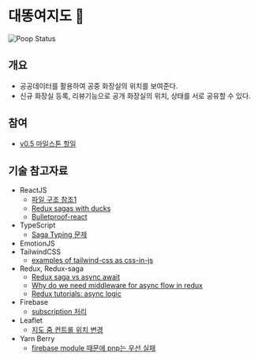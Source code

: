 # 대똥여지도 💩

![Poop Status](https://img.shields.io/badge/%F0%9F%92%A9-urgent-red)

## 개요

- 공공데이터를 활용하여 공중 화장실의 위치를 보여준다.
- 신규 화장실 등록, 리뷰기능으로 공개 화장실의 위치, 상태를 서로 공유할 수 있다.

## 참여

- [v0.5 마일스톤 할일](https://github.com/venturegwangya/toiletMap/projects/1)


## 기술 참고자료

- ReactJS
  - [파일 구조 참조1](https://codesandbox.io/s/rz8bg?file=/src/core/sagas/lyricsSaga.ts)
  - [Redux sagas with ducks](https://github.com/BlueAccords/redux-sagas-with-ducks/tree/master/state)
  - [Bulletproof-react](https://github.com/alan2207/bulletproof-react)
- TypeScript
  - [Saga Typing 문제](https://github.com/redux-saga/redux-saga/issues/1883)
- EmotionJS
- TailwindCSS
  - [examples of tailwind-css as css-in-js](https://dev.to/angelmtztrc/react-app-with-tailwind-css-emotion-twin-macro-3dpe)
- Redux, Redux-saga
  - [Redux saga vs async await](https://thecodebarbarian.com/redux-saga-vs-async-await.html)
  - [Why do we need middleware for async flow in redux](https://stackoverflow.com/questions/34570758/why-do-we-need-middleware-for-async-flow-in-redux/34599594#34599594)
  - [Redux tutorials: async logic](https://redux.js.org/tutorials/essentials/part-5-async-logic)
- Firebase
  - [subscription 처리](https://stackoverflow.com/questions/50668964/what-is-the-proper-way-of-connecting-firebase-with-redux-sagas)
- Leaflet
  - [지도 줌 컨트롤 위치 변경](https://egghead.io/lessons/react-change-the-react-leaflet-map-zoomcontrol-location-and-icons)
- Yarn Berry 
  - [firebase module 때문에 pnp는 우선 실패](https://github.com/firebase/firebase-js-sdk/issues/3707)
